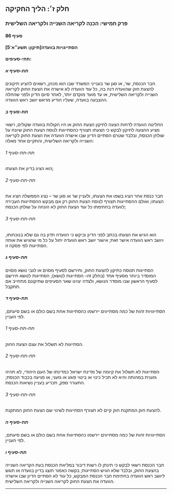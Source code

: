 ## חלק ז׳: הליך החקיקה

### פרק חמישי: הכנה לקריאה השנייה ולקריאה השלישית

#### סעיף 86

**הסתייגויות בוועדה[תיקון: תשע״א־5]**



#### תתי-סעיפים:

##### תת-סעיף א

חבר הכנסת, שר, או סגן שר בענייני המשרד שבו הוא מכהן, רשאים להציע תיקונים להצעת חוק שהוועדה
 דנה בה, כל עוד הוועדה לא אישרה את הצעת החוק לקריאה השנייה ולקריאה 
השלישית, או עד מועד מוקדם יותר, לאחר סיום הדיון ולפני שהחלה ההצבעה 
בוועדה, שעליו הודיע מראש יושב ראש הוועדה.

##### תת-סעיף ב

החליטה 
הוועדה לדחות הצעה לתיקון הצעת החוק או היו הקולות בוועדה שקולים, רשאי 
מציע ההצעה לתיקון לבקש כי הצעתו תצורף כהסתייגות לנוסח הצעת החוק שיונח על
 שולחן הכנסת, ובלבד שטרם הסתיים הדיון שבו אישרה הוועדה את הצעת החוק 
לקריאה השנייה ולקריאה השלישית, והתקיים אחד מאלה:

###### תת-תת-סעיף 1

הוא הציג בדיון את הצעתו;

###### תת-תת-סעיף 2

חבר כנסת 
אחר הציג בשמו את הצעתו, ולעניין שר או סגן שר – נציג הממשלה הציג את 
הצעתו; ואולם ההסתייגות תצורף לנוסח הצעת החוק רק אם מבקש ההסתייגות העבירה
 לוועדה בחתימתו כל עוד הצעת החוק לא הונחה על שולחן הכנסת;

###### תת-תת-סעיף 3

הוא הגיש 
את הצעתו בכתב לפני הדיון וביקש כי הוועדה תדון בה גם שלא בנוכחותו, ויושב 
ראש הוועדה אישר זאת; אישור יושב ראש הוועדה יחול על כל מי שהגיש את אותה 
הסתייגות לפי פסקה זו.

##### תת-סעיף ג

הסתייגות תנוסח כתיקון להצעת החוק, ותירשם לסעיף מסוים או לגבי נושא מסוים המוסדר ביותר מסעיף אחד (בחלק זה– הסתייגות לנושא); הסתייגות לנושא תירשם לסעיף הראשון שבו מוסדר הנושא, ולצדה יצוינו שאר הסעיפים שתיקונם מתחייב אם תתקבל.

##### תת-סעיף ד

הסתייגויות זהות של כמה מסתייגים יירשמו כהסתייגות אחת בשם כולם או בשם סיעתם, לפי העניין.

###### תת-תת-סעיף 1

הסתייגות לא תשלול את עצם הצעת החוק.

###### תת-תת-סעיף 2

הסתייגות 
לא תשלול את קיומה של מדינת ישראל כמדינתו של העם היהודי, לא תהיה גזענית 
במהותה והיא לא תכיל כינוי או ביטוי פוגע או גזעני, או פגיעה בכבוד הכנסת; 
התעורר ספק, תכריע בעניין נשיאות הכנסת.

###### תת-תת-סעיף 3

להצעת חוק המתקנת חוק קיים לא תצורף הסתייגות לשינוי שם הצעת החוק המתקנת.

##### תת-סעיף ה

הסתייגויות זהות של כמה מסתייגים יירשמו כהסתייגות אחת בשם כולם או בשם סיעתם, לפי העניין.

##### תת-סעיף ו

חבר הכנסת 
רשאי לבקש כי תינתן לו רשות דיבור במליאת הכנסת בעת הקריאה השנייה בהצעת 
החוק, ובלבד שלא הגיש הסתייגות; בקשה כאמור תוצג בדיון בוועדה או תוגש 
ליושב ראש הוועדה בחתימת חבר הכנסת המבקש, כל עוד לא הסתיים הדיון שבו 
אישרה הוועדה את הצעת החוק לקריאה השנייה ולקריאה השלישית.

----

